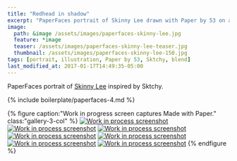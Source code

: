 ```yaml
---
title: "Redhead in shadow"
excerpt: "PaperFaces portrait of Skinny Lee drawn with Paper by 53 on an iPad."
image: 
  path: &image /assets/images/paperfaces-skinny-lee.jpg 
  feature: *image
  teaser: /assets/images/paperfaces-skinny-lee-teaser.jpg
  thumbnail: /assets/images/paperfaces-skinny-lee-150.jpg
tags: [portrait, illustration, Paper by 53, Sktchy, blend]
last_modified_at: 2017-01-17T14:49:35-05:00
---
```


PaperFaces portrait of [Skinny Lee](http://sktchy.com/MfNOoH) inspired by Sktchy.

{% include boilerplate/paperfaces-4.md %}

{% figure caption:"Work in progress screen captures Made with Paper." class:"gallery-3-col" %}
[![Work in process screenshot](/assets/images/paperfaces-skinny-lee-process-1-600.jpg)](/assets/images/paperfaces-skinny-lee-process-1-lg.jpg)
[![Work in process screenshot](/assets/images/paperfaces-skinny-lee-process-2-600.jpg)](/assets/images/paperfaces-skinny-lee-process-2-lg.jpg)
[![Work in process screenshot](/assets/images/paperfaces-skinny-lee-process-3-600.jpg)](/assets/images/paperfaces-skinny-lee-process-3-lg.jpg)
[![Work in process screenshot](/assets/images/paperfaces-skinny-lee-process-4-600.jpg)](/assets/images/paperfaces-skinny-lee-process-4-lg.jpg)
[![Work in process screenshot](/assets/images/paperfaces-skinny-lee-process-5-600.jpg)](/assets/images/paperfaces-skinny-lee-process-5-lg.jpg)
[![Work in process screenshot](/assets/images/paperfaces-skinny-lee-process-6-600.jpg)](/assets/images/paperfaces-skinny-lee-process-6-lg.jpg)
[![Work in process screenshot](/assets/images/paperfaces-skinny-lee-process-7-600.jpg)](/assets/images/paperfaces-skinny-lee-process-7-lg.jpg)
{% endfigure %}
